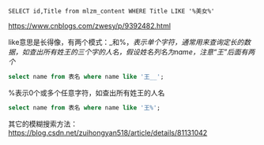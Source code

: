 ```
SELECT id,Title from mlzm_content WHERE Title LIKE '%美女%'
```

https://www.cnblogs.com/zwesy/p/9392482.html

like意思是长得像，有两个模式：_和%，_表示单个字符，通常用来查询定长的数据，如查出所有姓王的三个字的人名，假设姓名列名为name，注意“王”后面有两个_

```sql
select name from 表名 where name like '王__';
```

%表示0个或多个任意字符，如查出所有姓王的人名

```sql
select name from 表名 where name like '王%';
```



其它的模糊搜索方法：https://blog.csdn.net/zuihongyan518/article/details/81131042

